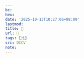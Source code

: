 ```yaml
---
bc:
hex:
date: '2025-10-13T10:27:06+08:00'
lastmod:
title: 􀝻
url: 􀝻
tags: [比]
src: DCCV
note:
---
```

